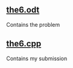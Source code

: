 ## [the6.odt](https://github.com/e-hengirmen/METU/blob/master/CENG315/the6/the6.odt)
Contains the problem
## [the6.cpp](https://github.com/e-hengirmen/METU/blob/master/CENG315/the6/the6.cpp)
Contains my submission

